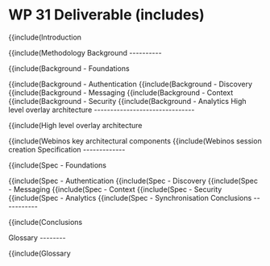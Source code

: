WP 31 Deliverable (includes)
============================

{{include(Introduction

</div>
{{include(Methodology

</div>
Background
----------

{{include(Background - Foundations

</div>
{{include(Background - Authentication

</div>
{{include(Background - Discovery

</div>
{{include(Background - Messaging

</div>
{{include(Background - Context

</div>
{{include(Background - Security

</div>
{{include(Background - Analytics

</div>
High level overlay architecture
-------------------------------

{{include(High level overlay architecture

</div>
{{include(Webinos key architectural components

</div>
{{include(Webinos session creation

</div>
Specification
-------------

{{include(Spec - Foundations

</div>
{{include(Spec - Authentication

</div>
{{include(Spec - Discovery

</div>
{{include(Spec - Messaging

</div>
{{include(Spec - Context

</div>
{{include(Spec - Security

</div>
{{include(Spec - Analytics

</div>
{{include(Spec - Synchronisation

</div>
Conclusions
-----------

{{include(Conclusions

</div>
Glossary
--------

{{include(Glossary

</div>

